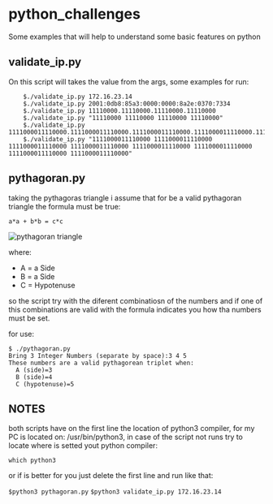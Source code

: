 # python_challenges
Some examples that will help to understand some basic features on python


## validate_ip.py

On this script will takes the value from the args, some examples for run:
```
	$./validate_ip.py 172.16.23.14 
	$./validate_ip.py 2001:0db8:85a3:0000:0000:8a2e:0370:7334
	$./validate_ip.py 11110000.11110000.11110000.11110000 
	$./validate_ip.py "11110000 11110000 11110000 11110000" 
	$./validate_ip.py 1111000011110000.1111000011110000.1111000011110000.1111000011110000.1111000011110000.1111000011110000.1111000011110000.1111000011110000
	$./validate_ip.py "1111000011110000 1111000011110000 1111000011110000 1111000011110000 1111000011110000 1111000011110000 1111000011110000 1111000011110000"
```

## pythagoran.py
taking the pythagoras triangle i assume that for be a valid pythagoran triangle the formula must be true:

```a*a + b*b = c*c```

![pythagoran triangle](https://upload.wikimedia.org/wikipedia/commons/thumb/2/24/Trigonometria_01a.svg/1200px-Trigonometria_01a.svg.png)

where:
  - A = a Side
  - B = a Side
  - C = Hypotenuse

so the script try with the diferent combinatiosn of the numbers and if one of this combinations are valid with the formula indicates you how tha numbers must be set.

for use:

```
$ ./pythagoran.py
Bring 3 Integer Numbers (separate by space):3 4 5
These numbers are a valid pythagorean triplet when:
  A (side)=3
  B (side)=4
  C (hypotenuse)=5
```


## NOTES

both scripts have on the first line the location of python3 compiler, for my PC is located on: /usr/bin/python3, in case of the script not runs try to locate where is setted yout python compiler:

``` which python3 ```

or if is better for you just delete the first line and run like that:

``` $python3 pythagoran.py ```
``` $python3 validate_ip.py 172.16.23.14 ```
